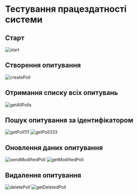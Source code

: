 # Тестування працездатності системи

## Старт

<img src="./img/start.png" alt="start">

## Створення опитування

<img src="./img/createPoll.png" alt="createPoll">

## Отримання списку всіх опитувань

<img src="./img/getAllPolls.png" alt="getAllPolls">

## Пошук опитування за ідентифікатором

<img src="./img/getPoll111.png" alt="getPoll111">
<img src="./img/getPoll333.png" alt="getPoll333">

## Оновлення даних опитування

<img src="./img/sendModifiedPoll.png" alt="sendModifiedPoll">
<img src="./img/getModifiedPoll.png" alt="getModifiedPoll">

## Видалення опитування

<img src="./img/deletePoll.png" alt="deletePoll">
<img src="./img/getDeletedPoll.png" alt="getDeletedPoll">